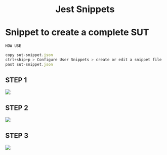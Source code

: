 # <center> Jest Snippets </center>

# **Snippet to create a complete SUT**


```js
HOW USE

copy sut-snippet.json
ctrl+ship+p > Configure User Snippets > create or edit a snippet file
past sut-snippet.json
```

## STEP 1
<img src="https://user-images.githubusercontent.com/48860569/174387482-abc8a54e-462d-4915-9c67-320f48dae67d.png"/>

## STEP 2
<img src="https://user-images.githubusercontent.com/48860569/174387484-9caa1ea7-8f44-454f-8560-f560bcd40318.png"/>

## STEP 3
<img src="https://user-images.githubusercontent.com/48860569/174387486-2213965d-8b35-4276-a892-1c7c0496b64a.png"/>


